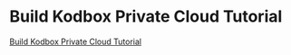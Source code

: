 # Build Kodbox Private Cloud Tutorial
[Build Kodbox Private Cloud Tutorial](https://aiwithcloud.com/2022/09/15/build_kodbox_private_cloud_tutorial/)